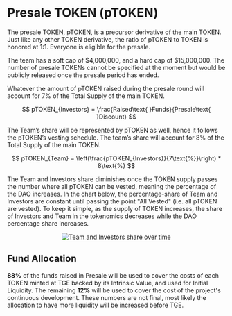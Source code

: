 # Presale TOKEN (pTOKEN)

The presale TOKEN, pTOKEN, is a precursor derivative of the main TOKEN. Just like any other TOKEN derivative, the ratio of pTOKEN to TOKEN is honored at 1:1. Everyone is eligible for the presale.

The team has a soft cap of $4,000,000, and a hard cap of $15,000,000. The number of presale TOKENs cannot be specified at the moment but would be publicly released once the presale period has ended.

Whatever the amount of pTOKEN raised during the presale round will account for 7% of the Total Supply of the main TOKEN.

$$
pTOKEN_{Investors} = \frac{Raised\text{ }Funds}{Presale\text{ }Discount}
$$

The Team’s share will be represented by pTOKEN as well, hence it follows the pTOKEN’s vesting schedule. The team’s share will account for 8% of the Total Supply of the main TOKEN.

$$
pTOKEN_{Team} = \left(\frac{pTOKEN_{Investors}}{7\text{%}}\right) * 8\text{%}
$$

The Team and Investors share diminishes once the TOKEN supply passes the number where all pTOKEN can be vested, meaning the percentage of the DAO increases. In the chart below, the percentage-share of Team and Investors are constant until passing the point "All Vested" (i.e. all pTOKEN are vested). To keep it simple, as the supply of TOKEN increases, the share of Investors and Team in the tokenomics decreases while the DAO percentage share increases.

<center>
<a href="../../../assets/charts/team-inv-share.png" target="blank"><img src="../../../assets/charts/team-inv-share.png" alt="Team and Investors share over time"></a>
</center>

## Fund Allocation

**88%** of the funds raised in Presale will be used to cover the costs of each TOKEN minted at TGE backed by its Intrinsic Value, and used for Initial Liquidity. The remaining **12%** will be used to cover the cost of the project's continuous development. These numbers are not final, most likely the allocation to have more liquidity will be increased before TGE.

